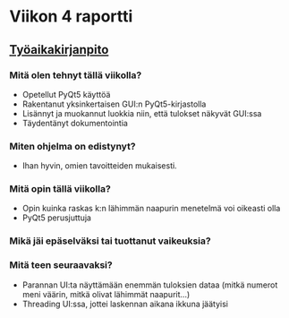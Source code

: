 # Viikon 4 raportti

## [Työaikakirjanpito](./worklog.md)

### Mitä olen tehnyt tällä viikolla?

* Opetellut PyQt5 käyttöä
* Rakentanut yksinkertaisen GUI:n PyQt5-kirjastolla
* Lisännyt ja muokannut luokkia niin, että tulokset näkyvät GUI:ssa
* Täydentänyt dokumentointia

### Miten ohjelma on edistynyt?

* Ihan hyvin, omien tavoitteiden mukaisesti.

### Mitä opin tällä viikolla?

* Opin kuinka raskas k:n lähimmän naapurin menetelmä voi oikeasti olla
* PyQt5 perusjuttuja

### Mikä jäi epäselväksi tai tuottanut vaikeuksia?

### Mitä teen seuraavaksi?

* Parannan UI:ta näyttämään enemmän tuloksien dataa (mitkä numerot meni väärin, mitkä olivat lähimmät naapurit...)
* Threading UI:ssa, jottei laskennan aikana ikkuna jäätyisi
